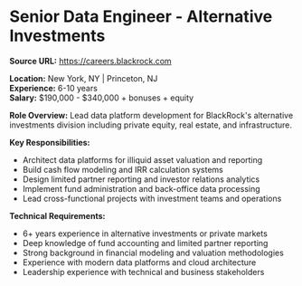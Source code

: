 # Senior Data Engineer - Alternative Investments

**Source URL:** https://careers.blackrock.com

**Location:** New York, NY | Princeton, NJ  
**Experience:** 6-10 years  
**Salary:** $190,000 - $340,000 + bonuses + equity

**Role Overview:**
Lead data platform development for BlackRock's alternative investments division including private equity, real estate, and infrastructure.

**Key Responsibilities:**
- Architect data platforms for illiquid asset valuation and reporting
- Build cash flow modeling and IRR calculation systems
- Design limited partner reporting and investor relations analytics
- Implement fund administration and back-office data processing
- Lead cross-functional projects with investment teams and operations

**Technical Requirements:**
- 6+ years experience in alternative investments or private markets
- Deep knowledge of fund accounting and limited partner reporting
- Strong background in financial modeling and valuation methodologies
- Experience with modern data platforms and cloud architecture
- Leadership experience with technical and business stakeholders